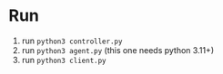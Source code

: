 # Run
1. run `python3 controller.py`
2. run `python3 agent.py` (this one needs python 3.11+)
2. run `python3 client.py`